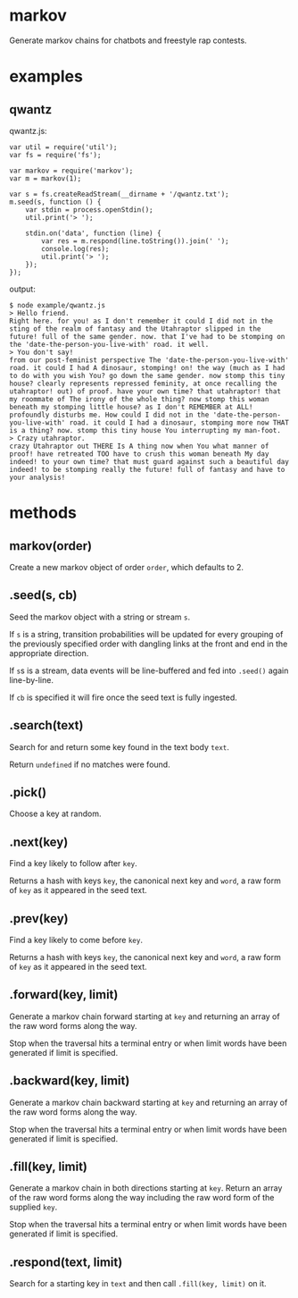markov
======

Generate markov chains for chatbots and freestyle rap contests.

examples
========

qwantz
------

qwantz.js:

    var util = require('util');
    var fs = require('fs');
    
    var markov = require('markov');
    var m = markov(1);
    
    var s = fs.createReadStream(__dirname + '/qwantz.txt');
    m.seed(s, function () {
        var stdin = process.openStdin();
        util.print('> ');
        
        stdin.on('data', function (line) {
            var res = m.respond(line.toString()).join(' ');
            console.log(res);
            util.print('> ');
        });
    });

output:

    $ node example/qwantz.js 
    > Hello friend.
    Right here. for you! as I don't remember it could I did not in the sting of the realm of fantasy and the Utahraptor slipped in the future! full of the same gender. now. that I've had to be stomping on the 'date-the-person-you-live-with' road. it well.
    > You don't say!
    from our post-feminist perspective The 'date-the-person-you-live-with' road. it could I had A dinosaur, stomping! on! the way (much as I had to do with you wish You? go down the same gender. now stomp this tiny house? clearly represents repressed feminity, at once recalling the utahraptor! out) of proof. have your own time? that utahraptor! that my roommate of The irony of the whole thing? now stomp this woman beneath my stomping little house? as I don't REMEMBER at ALL! profoundly disturbs me. How could I did not in the 'date-the-person-you-live-with' road. it could I had a dinosaur, stomping more now THAT is a thing? now. stomp this tiny house You interrupting my man-foot.
    > Crazy utahraptor.
    crazy Utahraptor out THERE Is A thing now when You what manner of proof! have retreated TOO have to crush this woman beneath My day indeed! to your own time? that must guard against such a beautiful day indeed! to be stomping really the future! full of fantasy and have to your analysis!

methods
=======

markov(order)
-------------

Create a new markov object of order `order`, which defaults to 2.

.seed(s, cb)
------------

Seed the markov object with a string or stream `s`.

If `s` is a string, transition probabilities will be updated for every grouping
of the previously specified order with dangling links at the front and end in
the appropriate direction.

If `s`s is a stream, data events will be line-buffered and fed into `.seed()` again
line-by-line.

If `cb` is specified it will fire once the seed text is fully ingested.

.search(text)
-------------

Search for and return some key found in the text body `text`.

Return `undefined` if no matches were found.

.pick()
-------

Choose a key at random.

.next(key)
----------

Find a key likely to follow after `key`.

Returns a hash with keys `key`, the canonical next key and `word`, a raw form of
`key` as it appeared in the seed text.

.prev(key)
----------

Find a key likely to come before `key`.

Returns a hash with keys `key`, the canonical next key and `word`, a raw form of
`key` as it appeared in the seed text.

.forward(key, limit)
--------------------

Generate a markov chain forward starting at `key` and returning an array of the
raw word forms along the way.

Stop when the traversal hits a terminal entry or when limit words have been
generated if limit is specified.

.backward(key, limit)
---------------------

Generate a markov chain backward starting at `key` and returning an array of the
raw word forms along the way.

Stop when the traversal hits a terminal entry or when limit words have been
generated if limit is specified.

.fill(key, limit)
-----------------

Generate a markov chain in both directions starting at `key`. Return an array of
the raw word forms along the way including the raw word form of the supplied
`key`.

Stop when the traversal hits a terminal entry or when limit words have been
generated if limit is specified.

.respond(text, limit)
---------------------

Search for a starting key in `text` and then call `.fill(key, limit)` on it.
